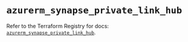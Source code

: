 # `azurerm_synapse_private_link_hub`

Refer to the Terraform Registry for docs: [`azurerm_synapse_private_link_hub`](https://registry.terraform.io/providers/hashicorp/azurerm/4.17.0/docs/resources/synapse_private_link_hub).
